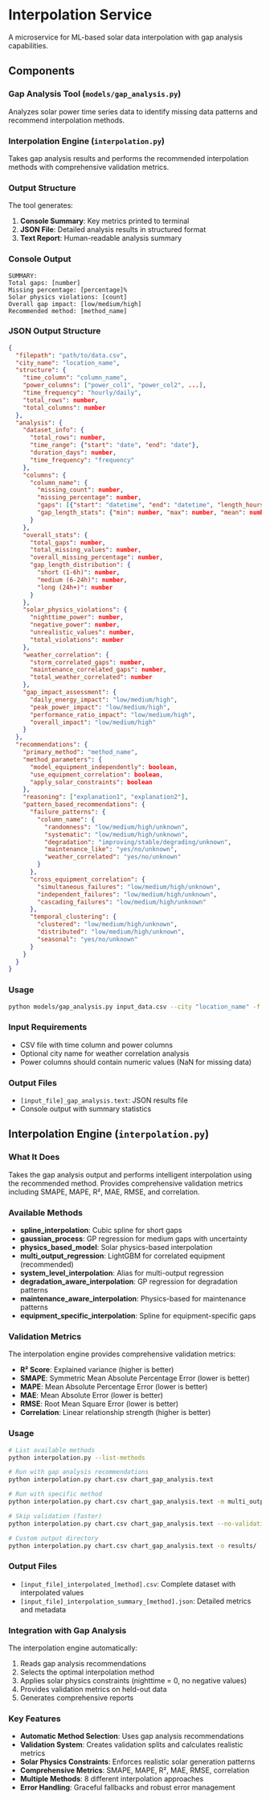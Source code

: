 # Interpolation Service

A microservice for ML-based solar data interpolation with gap analysis capabilities.

## Components

### Gap Analysis Tool (`models/gap_analysis.py`)
Analyzes solar power time series data to identify missing data patterns and recommend interpolation methods.

### Interpolation Engine (`interpolation.py`)
Takes gap analysis results and performs the recommended interpolation methods with comprehensive validation metrics.

### Output Structure
The tool generates:

1. **Console Summary**: Key metrics printed to terminal
2. **JSON File**: Detailed analysis results in structured format
3. **Text Report**: Human-readable analysis summary

### Console Output
```
SUMMARY:
Total gaps: [number]
Missing percentage: [percentage]%
Solar physics violations: [count]
Overall gap impact: [low/medium/high]
Recommended method: [method_name]
```

### JSON Output Structure
```json
{
  "filepath": "path/to/data.csv",
  "city_name": "location_name",
  "structure": {
    "time_column": "column_name",
    "power_columns": ["power_col1", "power_col2", ...],
    "time_frequency": "hourly/daily",
    "total_rows": number,
    "total_columns": number
  },
  "analysis": {
    "dataset_info": {
      "total_rows": number,
      "time_range": {"start": "date", "end": "date"},
      "duration_days": number,
      "time_frequency": "frequency"
    },
    "columns": {
      "column_name": {
        "missing_count": number,
        "missing_percentage": number,
        "gaps": [{"start": "datetime", "end": "datetime", "length_hours": number}],
        "gap_length_stats": {"min": number, "max": number, "mean": number, "median": number}
      }
    },
    "overall_stats": {
      "total_gaps": number,
      "total_missing_values": number,
      "overall_missing_percentage": number,
      "gap_length_distribution": {
        "short (1-6h)": number,
        "medium (6-24h)": number,
        "long (24h+)": number
      }
    },
    "solar_physics_violations": {
      "nighttime_power": number,
      "negative_power": number,
      "unrealistic_values": number,
      "total_violations": number
    },
    "weather_correlation": {
      "storm_correlated_gaps": number,
      "maintenance_correlated_gaps": number,
      "total_weather_correlated": number
    },
    "gap_impact_assessment": {
      "daily_energy_impact": "low/medium/high",
      "peak_power_impact": "low/medium/high",
      "performance_ratio_impact": "low/medium/high",
      "overall_impact": "low/medium/high"
    }
  },
  "recommendations": {
    "primary_method": "method_name",
    "method_parameters": {
      "model_equipment_independently": boolean,
      "use_equipment_correlation": boolean,
      "apply_solar_constraints": boolean
    },
    "reasoning": ["explanation1", "explanation2"],
    "pattern_based_recommendations": {
      "failure_patterns": {
        "column_name": {
          "randomness": "low/medium/high/unknown",
          "systematic": "low/medium/high/unknown",
          "degradation": "improving/stable/degrading/unknown",
          "maintenance_like": "yes/no/unknown",
          "weather_correlated": "yes/no/unknown"
        }
      },
      "cross_equipment_correlation": {
        "simultaneous_failures": "low/medium/high/unknown",
        "independent_failures": "low/medium/high/unknown",
        "cascading_failures": "low/medium/high/unknown"
      },
      "temporal_clustering": {
        "clustered": "low/medium/high/unknown",
        "distributed": "low/medium/high/unknown",
        "seasonal": "yes/no/unknown"
      }
    }
  }
}
```

### Usage
```bash
python models/gap_analysis.py input_data.csv --city "location_name" -f text
```

### Input Requirements
- CSV file with time column and power columns
- Optional city name for weather correlation analysis
- Power columns should contain numeric values (NaN for missing data)

### Output Files
- `[input_file]_gap_analysis.text`: JSON results file
- Console output with summary statistics

## Interpolation Engine (`interpolation.py`)

### What It Does
Takes the gap analysis output and performs intelligent interpolation using the recommended method. Provides comprehensive validation metrics including SMAPE, MAPE, R², MAE, RMSE, and correlation.

### Available Methods
- **spline_interpolation**: Cubic spline for short gaps
- **gaussian_process**: GP regression for medium gaps with uncertainty
- **physics_based_model**: Solar physics-based interpolation
- **multi_output_regression**: LightGBM for correlated equipment (recommended)
- **system_level_interpolation**: Alias for multi-output regression
- **degradation_aware_interpolation**: GP regression for degradation patterns
- **maintenance_aware_interpolation**: Physics-based for maintenance patterns
- **equipment_specific_interpolation**: Spline for equipment-specific gaps

### Validation Metrics
The interpolation engine provides comprehensive validation metrics:
- **R² Score**: Explained variance (higher is better)
- **SMAPE**: Symmetric Mean Absolute Percentage Error (lower is better)
- **MAPE**: Mean Absolute Percentage Error (lower is better)
- **MAE**: Mean Absolute Error (lower is better)
- **RMSE**: Root Mean Square Error (lower is better)
- **Correlation**: Linear relationship strength (higher is better)

### Usage
```bash
# List available methods
python interpolation.py --list-methods

# Run with gap analysis recommendations
python interpolation.py chart.csv chart_gap_analysis.text

# Run with specific method
python interpolation.py chart.csv chart_gap_analysis.text -m multi_output_regression

# Skip validation (faster)
python interpolation.py chart.csv chart_gap_analysis.text --no-validation

# Custom output directory
python interpolation.py chart.csv chart_gap_analysis.text -o results/
```

### Output Files
- `[input_file]_interpolated_[method].csv`: Complete dataset with interpolated values
- `[input_file]_interpolation_summary_[method].json`: Detailed metrics and metadata

### Integration with Gap Analysis
The interpolation engine automatically:
1. Reads gap analysis recommendations
2. Selects the optimal interpolation method
3. Applies solar physics constraints (nighttime = 0, no negative values)
4. Provides validation metrics on held-out data
5. Generates comprehensive reports

### Key Features
- **Automatic Method Selection**: Uses gap analysis recommendations
- **Validation System**: Creates validation splits and calculates realistic metrics
- **Solar Physics Constraints**: Enforces realistic solar generation patterns
- **Comprehensive Metrics**: SMAPE, MAPE, R², MAE, RMSE, correlation
- **Multiple Methods**: 8 different interpolation approaches
- **Error Handling**: Graceful fallbacks and robust error management